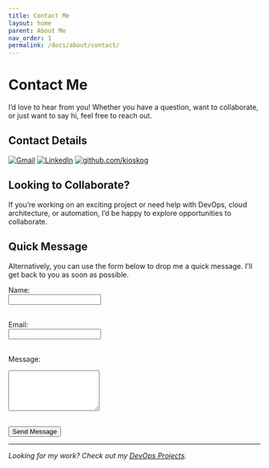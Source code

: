 ```yaml
---
title: Contact Me
layout: home
parent: About Me
nav_order: 1
permalink: /docs/about/contact/
---
```


# Contact Me

I’d love to hear from you! Whether you have a question, want to collaborate, or just want to say hi, feel free to reach out.

## Contact Details

[![Gmail](https://img.shields.io/badge/Gmail-D14836?style=for-the-badge&logo=gmail&logoColor=white)](mailto:jatinvashishtha110@gmail.com)
[![LinkedIn](https://img.shields.io/badge/LinkedIn-0077B5?style=for-the-badge&logo=linkedin&logoColor=white)](https://www.linkedin.com/in/jatin-devops/)
[![github.com/kioskog](https://img.shields.io/badge/GitHub-100000?style=for-the-badge&logo=github&logoColor=white)](https://github.com/kioskog)

## Looking to Collaborate?

If you’re working on an exciting project or need help with DevOps, cloud architecture, or automation, I’d be happy to explore opportunities to collaborate.

## Quick Message

Alternatively, you can use the form below to drop me a quick message. I'll get back to you as soon as possible.

<form action="https://formspree.io/f/xldekddk" method="POST">
  <label for="name">Name:</label><br>
  <input type="text" id="name" name="name" required><br><br>
  
  <label for="email">Email:</label><br>
  <input type="email" id="email" name="_replyto" required><br><br>
  
  <label for="message">Message:</label><br>
  <textarea id="message" name="message" rows="5" required></textarea><br><br>
  
  <button type="submit">Send Message</button>
</form>

---

_Looking for my work? Check out my [DevOps Projects](../devops/)._
